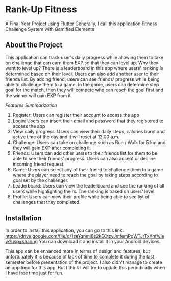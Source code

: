 # Rank-Up Fitness

A Final Year Project using Flutter
Generally, I call this application Fitness Challenge System with Gamified Elements

## About the Project

This application can track user's daily progress while allowing them to take on challenge that can earn them EXP so that they can level up.
Why they want to level up? There is a leaderboard in this app where users' ranking is determined based on their level.
Users can also add another user to their friends list. By adding friend, users can see friends' progress while being able to challenge them to a game.
In the game, users can determine step goal for the match, then they will compete who can reach the goal first and the winner will gain EXP from it.

*Features Summarization*
1. Register: Users can register their account to access the app
2. Login: Users can insert their email and password that they registered to access the app
3. View daily progress: Users can view their daily steps, calories burnt and active time of the day and it will reset at 12.00 a.m.
4. Challenge: Users can take on challenge such as Run / Walk for 5 km and they will gain EXP after completing it.
5. Friends: Users can add other users to their friends list for them to be able to see their friends' progress. Users can also accept or decline incoming friend request.
6. Game: Users can select any of their friend to challenge them to a game where the player need to reach the goal by taking steps according to goal set by the challenger.
7. Leaderboard: Users can view the leaderboard and see the ranking of all users while highlighting theirs. The ranking is based on users' level.
8. Profile: Users can view their profile while being able to see list of challenges that they completed.

## Installation

In order to install this application, you can go to this link:
https://drive.google.com/file/d/1zeYqnml6z2kECtzyJmfemPqWTJrTxXhf/view?usp=sharing
You can download it and install it in your Android devices.

This app can be enhanced more in terms of design and features, but unfortunately it is because of lack of time to complete it during the last semester before presentation of the project.
I also didn't manage to create an app logo for this app. But I think I will try to update this periodically when I have free time just for fun.
